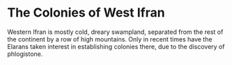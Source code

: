 # The Colonies of West Ifran

Western Ifran is mostly cold, dreary swampland, separated from the rest of the continent by a row
of high mountains. Only in recent times have the Elarans taken interest in establishing colonies
there, due to the discovery of phlogistone.

